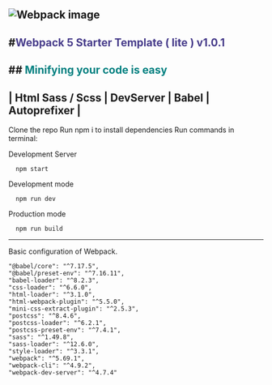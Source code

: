 ![Webpack image](https://github.com/webpack/media/blob/master/logo/logo-on-white-bg.jpg?raw=true)
---

#<span style="color:DarkSlateBlue">Webpack 5 Starter Template ( lite ) v1.0.1</span>
---
##<span style="color:Teal"> Minifying your code is easy </span>
---

<span style="color:">| Html Sass / Scss | DevServer | Babel | Autoprefixer |</span>
---
Clone the repo Run npm i to install dependencies Run commands in terminal:

Development Server
      
      npm start

Development mode

      npm run dev

Production mode

      npm run build
---

Basic configuration of Webpack.

    "@babel/core": "^7.17.5",
    "@babel/preset-env": "^7.16.11",
    "babel-loader": "^8.2.3",
    "css-loader": "^6.6.0",
    "html-loader": "^3.1.0",
    "html-webpack-plugin": "^5.5.0",
    "mini-css-extract-plugin": "^2.5.3",
    "postcss": "^8.4.6",
    "postcss-loader": "^6.2.1",
    "postcss-preset-env": "^7.4.1",
    "sass": "^1.49.8",
    "sass-loader": "^12.6.0",
    "style-loader": "^3.3.1",
    "webpack": "^5.69.1",
    "webpack-cli": "^4.9.2",
    "webpack-dev-server": "^4.7.4"
